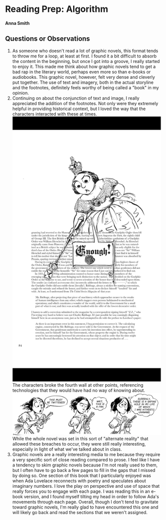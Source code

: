 # Reading Prep: Algorithm

#### Anna Smith

## Questions or Observations

1. As someone who doesn't read a lot of graphic novels, this format tends to throw me for a loop, at least at first. I found it a bit difficult to absorb the content in the beginning, but once I got into a groove, I really started to enjoy it. This made me think about how graphic novels tend to get a bad rap in the literary world, perhaps even more so than e-books or audiobooks. This graphic novel, however, felt very dense and cleverly put together. The use of text and imagery, both in the actual storyline and the footnotes, definitely feels worthy of being called a "book" in my opinion.
2. Continuing on about the conjunction of text and image, I really appreciated the addition of the footnotes. Not only were they extremely helpful in providing historical context, but I loved the way that the characters interacted with these at times. 
![Lovelace and Babbage image](/images/IMG_2004.png/)
The characters broke the fourth wall at other points, referencing technologies that they would have had no way of knowing about. 
![Lovelace and Babbage image](/images/ScreenShot1.png/) While the whole novel was set in this sort of "alternate reality" that allowed these breaches to occur, they were still really interesting, especially in light of what we've talked about in class.
3. Graphic novels are a really interesting media to me because they require a very specific sort of close reading compared to prose. I feel like I have a tendency to skim graphic novels because I'm not really used to them, but I often have to go back a few pages to fill in the gaps that I missed by doing so. One section of this book that I particularly enjoyed was when Ada Lovelace reconnects with poetry and speculates about imaginary numbers. I love the play on perspective and use of space that really forces you to engage with each page. I was reading this in an e-book version, and I found myself tilting my head in order to follow Ada's movements through each page. Overall, though I don't tend to gravitate toward graphic novels, I'm really glad to have encountered this one and will likely go back and read the sections that we weren't assigned.